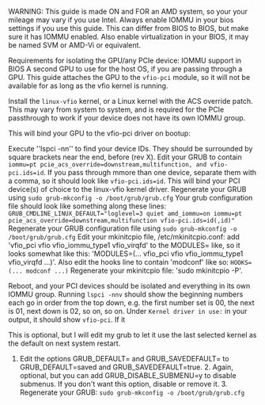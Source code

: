 WARNING: This guide is made ON and FOR an AMD system, so your your mileage may vary if you use Intel.
Always enable IOMMU in your bios settings if you use this guide. This can differ from BIOS to BIOS, but make sure it has IOMMU enabled. Also enable virtualization in your BIOS, it may be named SVM or AMD-Vi or equivalent.

Requirements for isolating the GPU/any PCIe device:
IOMMU support in BIOS
A second GPU to use for the host OS, if you are passing through a GPU. This guide attaches the GPU to the `vfio-pci` module, so it will not be available for as long as the vfio kernel is running.

Install the `linux-vfio` kernel, or a Linux kernel with the ACS override patch. This may vary from system to system, and is required for the PCIe passthrough to work if your device does not have its own IOMMU group.

This will bind your GPU to the vfio-pci driver on bootup:

   Execute ''lspci -nn'' to find your device IDs. They should be surrounded by square brackets near the end, before (rev X).
    Edit your GRUB to contain `iommu=pt pcie_acs_override=downstream,multifunction, and vfio-pci.ids=id`. If you pass through mmore than one device, separate them with a comma, so it should look like `vfio-pci.ids=id`. This will bind your PCI device(s) of choice to the linux-vfio kernel driver.
   Regenerate your GRUB using `sudo grub-mkconfig -o /boot/grub/grub.cfg`
   Your grub configuration file should look like something along these lines: `GRUB_CMDLINE_LINUX_DEFAULT="loglevel=3 quiet amd_iommu=on iommu=pt pcie_acs_override=downstream,multifunction vfio-pci.ids=id(,id)"`
   Regenerate your GRUB configuration file using `sudo grub-mkconfig -o /boot/grub/grub.cfg`
   Edit your mkinitcpio file, /etc/mkinitcpio.conf: add 'vfio_pci vfio vfio_iommu_type1 vfio_virqfd' to the MODULES= like, so it looks somewhat like this: 'MODULES=(... vfio_pci vfio vfio_iommu_type1 vfio_virqfd ...)'.
   Also edit the hooks line to contain 'modconf' like so: `HOOKS=(... modconf ...)`
   Regenerate your mkinitcpio file: 'sudo mkinitcpio -P'.

Reboot, and your PCI devices should be isolated and everything in its own IOMMU group. Running `lspci -nnv` should show the beginning numbers each go in order from the top down, e.g. the first number set is 00, the next is 01, next down is 02, so on, so on. Under `Kernel driver in use:` in your output, it should show `vfio-pci`. If it 

This is optional, but I will edit my grub to let it use the last selected kernel as the default on next system restart. 

   1. Edit the options GRUB_DEFAULT= and GRUB_SAVEDEFAULT= to GRUB_DEFAULT=saved and GRUB_SAVEDEFAULT=true.
    2. Again, optional, but you can add GRUB_DISABLE_SUBMENU=y to disable submenus. If you don't want this option, disable or remove it.
     3. Regenerate your GRUB: `sudo grub-mkconfig -o /boot/grub/grub.cfg`
